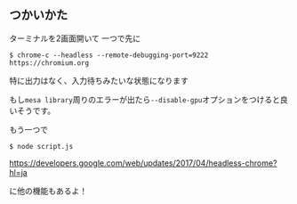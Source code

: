 ## つかいかた

ターミナルを2画面開いて
一つで先に

```
$ chrome-c --headless --remote-debugging-port=9222 https://chromium.org
```

特に出力はなく、入力待ちみたいな状態になります

もし`mesa library`周りのエラーが出たら`--disable-gpu`オプションをつけると良いそうです。

もう一つで

```
$ node script.js
```

https://developers.google.com/web/updates/2017/04/headless-chrome?hl=ja

に他の機能もあるよ！